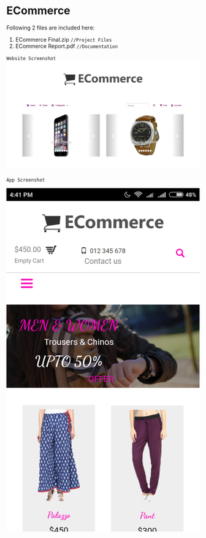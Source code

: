 # ECommerce
Following 2 files are included here:
1. ECommerce Final.zip          `//Project Files`
2. ECommerce Report.pdf         `//Documentation`


`Website Screenshot`
![Screenshot1](homepage.png)


`App Screenshot`


![Screenshot2](image19.png)
